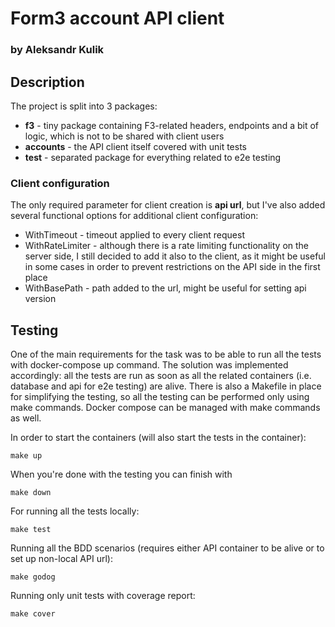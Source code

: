 # Form3 account API client #

### by Aleksandr Kulik

## Description

The project is split into 3 packages:
* **f3** - tiny package containing F3-related headers, endpoints and a bit of logic, which is not to be shared with client users
* **accounts** - the API client itself covered with unit tests
* **test** - separated package for everything related to e2e testing
 
### Client configuration

The only required parameter for client creation is **api url**, but I've also added several functional options for additional client configuration:
* WithTimeout - timeout applied to every client request
* WithRateLimiter - although there is a rate limiting functionality on the server side, I still decided to add it also to the client, as it might be useful in some cases in order to prevent restrictions on the API side in the first place
* WithBasePath - path added to the url, might be useful for setting api version

## Testing

One of the main requirements for the task was to be able to run all the tests  with docker-compose up command.
The solution was implemented accordingly: all the tests are run as soon as all the related containers (i.e. database and api for e2e testing) are alive. There is also a Makefile in place for simplifying the testing, so all the testing can be performed only using make commands. Docker compose can be managed with make commands as well.

In order to start the containers (will also start the tests in the container):
```
make up
```
When you're done with the testing you can finish with 
```
make down
```
For running all the tests locally:
```
make test
```

Running all the BDD scenarios (requires either API container to be alive or to set up non-local API url):
```
make godog
```

Running only unit tests with coverage report:
```
make cover
```
